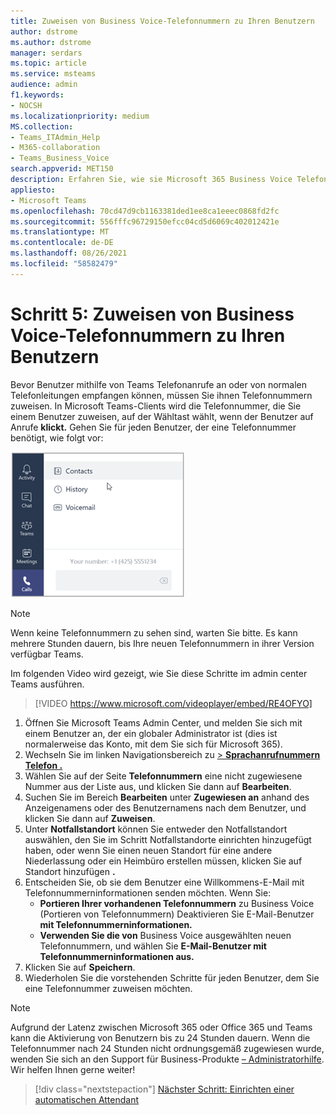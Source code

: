 ```yaml
---
title: Zuweisen von Business Voice-Telefonnummern zu Ihren Benutzern
author: dstrome
ms.author: dstrome
manager: serdars
ms.topic: article
ms.service: msteams
audience: admin
f1.keywords:
- NOCSH
ms.localizationpriority: medium
MS.collection:
- Teams_ITAdmin_Help
- M365-collaboration
- Teams_Business_Voice
search.appverid: MET150
description: Erfahren Sie, wie sie Microsoft 365 Business Voice Telefonnummern Benutzern in Ihrer Organisation zuweisen.
appliesto:
- Microsoft Teams
ms.openlocfilehash: 70cd47d9cb1163381ded1ee8ca1eeec0868fd2fc
ms.sourcegitcommit: 556fffc96729150efcc04cd5d6069c402012421e
ms.translationtype: MT
ms.contentlocale: de-DE
ms.lasthandoff: 08/26/2021
ms.locfileid: "58582479"
---
```

# <a name="step-5-assign-business-voice-phone-numbers-to-your-users"></a>Schritt 5: Zuweisen von Business Voice-Telefonnummern zu Ihren Benutzern

Bevor Benutzer mithilfe von Teams Telefonanrufe an oder von normalen Telefonleitungen empfangen können, müssen Sie ihnen Telefonnummern zuweisen. In Microsoft Teams-Clients wird die Telefonnummer, die Sie einem Benutzer zuweisen, auf der Wähltast wählt, wenn der Benutzer auf Anrufe **klickt.** Gehen Sie für jeden Benutzer, der eine Telefonnummer benötigt, wie folgt vor:

![Telefonnummer des Benutzers, die in Microsoft Teams angezeigt wird.](../media/teams-phone-number.png)

> [!NOTE]
> Wenn keine Telefonnummern zu sehen sind, warten Sie bitte. Es kann mehrere Stunden dauern, bis Ihre neuen Telefonnummern in ihrer Version verfügbar Teams.

Im folgenden Video wird gezeigt, wie Sie diese Schritte im admin center Teams ausführen.

> [!VIDEO https://www.microsoft.com/videoplayer/embed/RE4OFYO]

1. Öffnen Sie Microsoft Teams Admin Center, und melden Sie sich mit einem Benutzer an, der ein globaler Administrator ist (dies ist normalerweise das Konto, mit dem Sie sich für Microsoft 365).
1. Wechseln Sie im linken Navigationsbereich zu <a href="https://admin.teams.microsoft.com/phone-numbers" target="_blank">   >  **Sprachanrufnummern Telefon .**</a>
1. Wählen Sie auf der Seite **Telefonnummern** eine nicht zugewiesene Nummer aus der Liste aus, und klicken Sie dann auf **Bearbeiten**.  
1. Suchen Sie im Bereich **Bearbeiten** unter **Zugewiesen an** anhand des Anzeigenamens oder des Benutzernamens nach dem Benutzer, und klicken Sie dann auf **Zuweisen**.
1. Unter **Notfallstandort** können Sie entweder den Notfallstandort [](set-up-emergency-locations.md) auswählen, den Sie im Schritt Notfallstandorte einrichten hinzugefügt haben, oder wenn Sie einen neuen Standort für eine andere Niederlassung oder ein Heimbüro erstellen müssen, klicken Sie auf Standort hinzufügen **.**
1. Entscheiden Sie, ob sie dem Benutzer eine Willkommens-E-Mail mit Telefonnummerninformationen senden möchten. Wenn Sie:
    - **Portieren Ihrer vorhandenen Telefonnummern** zu Business  Voice (Portieren von Telefonnummern) Deaktivieren Sie E-Mail-Benutzer **mit Telefonnummerninformationen.**
    - **Verwenden Sie die von** Business Voice ausgewählten neuen Telefonnummern, und wählen Sie **E-Mail-Benutzer mit Telefonnummerninformationen aus.** 
1. Klicken Sie auf **Speichern**.
1. Wiederholen Sie die vorstehenden Schritte für jeden Benutzer, dem Sie eine Telefonnummer zuweisen möchten.

> [!NOTE]
> Aufgrund der Latenz zwischen Microsoft 365 oder Office 365 und Teams kann die Aktivierung von Benutzern bis zu 24 Stunden dauern. Wenn die Telefonnummer nach 24 Stunden nicht ordnungsgemäß zugewiesen wurde, wenden Sie sich an den Support für Business-Produkte [– Administratorhilfe](/microsoft-365/admin/contact-support-for-business-products). Wir helfen Ihnen gerne weiter!

> [!div class="nextstepaction"]
> [Nächster Schritt: Einrichten einer automatischen Attendant](set-up-auto-attendant.md?tabs=general-info#steps)
